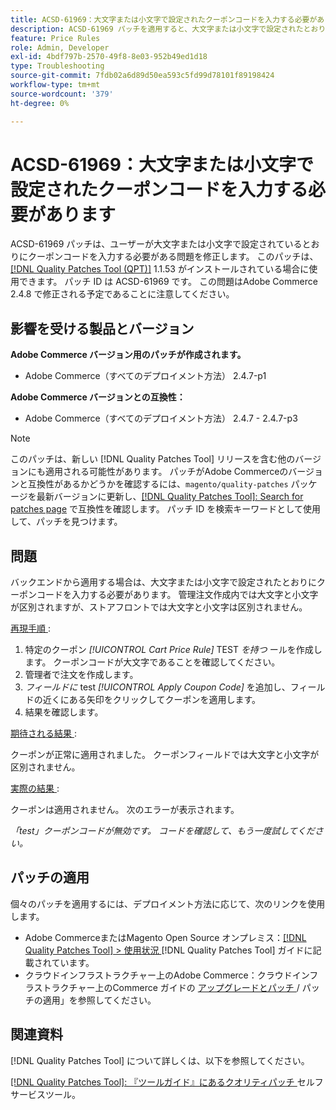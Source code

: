 ```yaml
---
title: ACSD-61969：大文字または小文字で設定されたクーポンコードを入力する必要があります
description: ACSD-61969 パッチを適用すると、大文字または小文字で設定されたとおりにクーポンコードを入力する必要があるAdobe Commerceの問題が修正されます。
feature: Price Rules
role: Admin, Developer
exl-id: 4bdf797b-2570-49f8-8e03-952b49ed1d18
type: Troubleshooting
source-git-commit: 7fdb02a6d89d50ea593c5fd99d78101f89198424
workflow-type: tm+mt
source-wordcount: '379'
ht-degree: 0%

---
```


# ACSD-61969：大文字または小文字で設定されたクーポンコードを入力する必要があります

ACSD-61969 パッチは、ユーザーが大文字または小文字で設定されているとおりにクーポンコードを入力する必要がある問題を修正します。 このパッチは、[[!DNL Quality Patches Tool (QPT)]](/help/tools/quality-patches-tool/quality-patches-tool-to-self-serve-quality-patches.md) 1.1.53 がインストールされている場合に使用できます。 パッチ ID は ACSD-61969 です。 この問題はAdobe Commerce 2.4.8 で修正される予定であることに注意してください。

## 影響を受ける製品とバージョン

**Adobe Commerce バージョン用のパッチが作成されます。**

* Adobe Commerce（すべてのデプロイメント方法） 2.4.7-p1

**Adobe Commerce バージョンとの互換性：**

* Adobe Commerce（すべてのデプロイメント方法） 2.4.7 - 2.4.7-p3

>[!NOTE]
>
>このパッチは、新しい [!DNL Quality Patches Tool] リリースを含む他のバージョンにも適用される可能性があります。 パッチがAdobe Commerceのバージョンと互換性があるかどうかを確認するには、`magento/quality-patches` パッケージを最新バージョンに更新し、[[!DNL Quality Patches Tool]: Search for patches page](https://experienceleague.adobe.com/tools/commerce-quality-patches/index.html) で互換性を確認します。 パッチ ID を検索キーワードとして使用して、パッチを見つけます。

## 問題

バックエンドから適用する場合は、大文字または小文字で設定されたとおりにクーポンコードを入力する必要があります。 管理注文作成内では大文字と小文字が区別されますが、ストアフロントでは大文字と小文字は区別されません。

<u> 再現手順 </u>:

1. 特定のクーポン *[!UICONTROL Cart Price Rule]* TEST *を持つ* ールを作成します。 クーポンコードが大文字であることを確認してください。
1. 管理者で注文を作成します。
1. *フィールドに* test *[!UICONTROL Apply Coupon Code]* を追加し、フィールドの近くにある矢印をクリックしてクーポンを適用します。
1. 結果を確認します。

<u> 期待される結果 </u>:

クーポンが正常に適用されました。 クーポンフィールドでは大文字と小文字が区別されません。

<u> 実際の結果 </u>:

クーポンは適用されません。 次のエラーが表示されます。

*「test」クーポンコードが無効です。 コードを確認して、もう一度試してください。*

## パッチの適用

個々のパッチを適用するには、デプロイメント方法に応じて、次のリンクを使用します。

* Adobe CommerceまたはMagento Open Source オンプレミス：[[!DNL Quality Patches Tool] > 使用状況 ](/help/tools/quality-patches-tool/usage.md)[!DNL Quality Patches Tool] ガイドに記載されています。
* クラウドインフラストラクチャー上のAdobe Commerce：クラウドインフラストラクチャー上のCommerce ガイドの [ アップグレードとパッチ ](https://experienceleague.adobe.com/docs/commerce-cloud-service/user-guide/develop/upgrade/apply-patches.html)/ パッチの適用」を参照してください。

## 関連資料

[!DNL Quality Patches Tool] について詳しくは、以下を参照してください。

[[!DNL Quality Patches Tool]: 『ツールガイド』にあるクオリティパッチ ](/help/tools/quality-patches-tool/quality-patches-tool-to-self-serve-quality-patches.md) セルフサービスツール。
